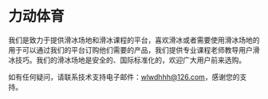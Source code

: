 # 力动体育

我们是致力于提供滑冰场地和滑冰课程的平台，喜欢滑冰或者需要使用滑冰场地的用于可以通过我们的平台订购他们需要的产品，我们提供专业课程老师教导用户滑冰技巧。我们的滑冰场地是安全的、国际标准化的，欢迎广大用户前来选购。

如有任何疑问，请联系技术支持电子邮件：wlwdhhh@126.com，感谢您的支持。
